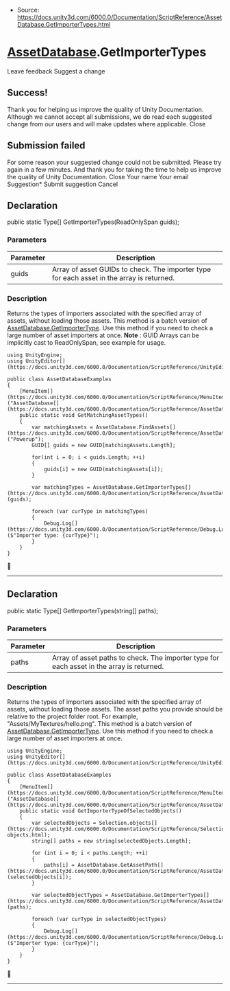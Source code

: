 * Source: https://docs.unity3d.com/6000.0/Documentation/ScriptReference/AssetDatabase.GetImporterTypes.html

#  [AssetDatabase](https://docs.unity3d.com/6000.0/Documentation/ScriptReference/AssetDatabase.html).GetImporterTypes
Leave feedback
Suggest a change
## Success!
Thank you for helping us improve the quality of Unity Documentation. Although we cannot accept all submissions, we do read each suggested change from our users and will make updates where applicable.
Close
## Submission failed
For some reason your suggested change could not be submitted. Please <a>try again</a> in a few minutes. And thank you for taking the time to help us improve the quality of Unity Documentation.
Close
Your name Your email Suggestion* Submit suggestion
Cancel
## Declaration
public static Type[] GetImporterTypes(ReadOnlySpan<GUID> guids); 
### Parameters
Parameter | Description  
---|---  
guids | Array of asset GUIDs to check. The importer type for each asset in the array is returned.  
### Description
Returns the types of importers associated with the specified array of assets, without loading those assets.
This method is a batch version of [AssetDatabase.GetImporterType](https://docs.unity3d.com/6000.0/Documentation/ScriptReference/AssetDatabase.GetImporterType.html). Use this method if you need to check a large number of asset importers at once. **Note** : GUID Arrays can be implicitly cast to ReadOnlySpan, see example for usage.
```
using UnityEngine;
using UnityEditor[](https://docs.unity3d.com/6000.0/Documentation/ScriptReference/UnityEditor.html);  
  
public class AssetDatabaseExamples
{
    [MenuItem[](https://docs.unity3d.com/6000.0/Documentation/ScriptReference/MenuItem.html)("AssetDatabase[](https://docs.unity3d.com/6000.0/Documentation/ScriptReference/AssetDatabase.html)/GetMatchingAssetTypes")]
    public static void GetMatchingAssetTypes()
    {
        var matchingAssets = AssetDatabase.FindAssets[](https://docs.unity3d.com/6000.0/Documentation/ScriptReference/AssetDatabase.FindAssets.html)("Powerup");
        GUID[] guids = new GUID[matchingAssets.Length];  
  
        for(int i = 0; i < guids.Length; ++i)
        {
            guids[i] = new GUID(matchingAssets[i]);
        }  
  
        var matchingTypes = AssetDatabase.GetImporterTypes[](https://docs.unity3d.com/6000.0/Documentation/ScriptReference/AssetDatabase.GetImporterTypes.html)(guids);  
  
        foreach (var curType in matchingTypes)
        {
            Debug.Log[](https://docs.unity3d.com/6000.0/Documentation/ScriptReference/Debug.Log.html)($"Importer type: {curType}");
        }
    }
}
```

* * *
## Declaration
public static Type[] GetImporterTypes(string[] paths); 
### Parameters
Parameter | Description  
---|---  
paths | Array of asset paths to check. The importer type for each asset in the array is returned.  
### Description
Returns the types of importers associated with the specified array of assets, without loading those assets.
The asset paths you provide should be relative to the project folder root. For example, "Assets/MyTextures/hello.png". This method is a batch version of [AssetDatabase.GetImporterType](https://docs.unity3d.com/6000.0/Documentation/ScriptReference/AssetDatabase.GetImporterType.html). Use this method if you need to check a large number of asset importers at once.
```
using UnityEngine;
using UnityEditor[](https://docs.unity3d.com/6000.0/Documentation/ScriptReference/UnityEditor.html);  
  
public class AssetDatabaseExamples
{
    [MenuItem[](https://docs.unity3d.com/6000.0/Documentation/ScriptReference/MenuItem.html)("AssetDatabase[](https://docs.unity3d.com/6000.0/Documentation/ScriptReference/AssetDatabase.html)/GetImporterTypeOfSelectedObjects")]
    public static void GetImporterTypeOfSelectedObjects()
    {
        var selectedObjects = Selection.objects[](https://docs.unity3d.com/6000.0/Documentation/ScriptReference/Selection-objects.html);
        string[] paths = new string[selectedObjects.Length];  
  
        for (int i = 0; i < paths.Length; ++i)
        {
            paths[i] = AssetDatabase.GetAssetPath[](https://docs.unity3d.com/6000.0/Documentation/ScriptReference/AssetDatabase.GetAssetPath.html)(selectedObjects[i]);
        }  
  
        var selectedObjectTypes = AssetDatabase.GetImporterTypes[](https://docs.unity3d.com/6000.0/Documentation/ScriptReference/AssetDatabase.GetImporterTypes.html)(paths);  
  
        foreach (var curType in selectedObjectTypes)
        {
            Debug.Log[](https://docs.unity3d.com/6000.0/Documentation/ScriptReference/Debug.Log.html)($"Importer type: {curType}");
        }
    }
}
```

* * *
